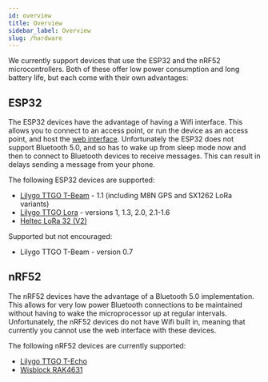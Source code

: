 ```yaml
---
id: overview
title: Overview
sidebar_label: Overview
slug: /hardware
---
```


We currently support devices that use the ESP32 and the nRF52 microcontrollers. Both of these offer low power consumption and long battery life, but each come with their own advantages:

## ESP32

The ESP32 devices have the advantage of having a Wifi interface. This allows you to connect to an access point, or run the device as an access point, and host the [web interface](/docs/software/web/web-app-software). Unfortunately the ESP32 does not support Bluetooth 5.0, and so has to wake up from sleep mode now and then to connect to Bluetooth devices to receive messages. This can result in delays sending a message from your phone.

The following ESP32 devices are supported:

- [Lilygo TTGO T-Beam](/docs/hardware/supported/tbeam) - 1.1 (including M8N GPS and SX1262 LoRa variants)
- [Lilygo TTGO Lora](/docs/hardware/supported/lora) - versions 1, 1.3, 2.0, 2.1-1.6
- [Heltec LoRa 32 (V2)](/docs/hardware/supported/heltec)

Supported but not encouraged:

- Lilygo TTGO T-Beam - version 0.7

## nRF52

The nRF52 devices have the advantage of a Bluetooth 5.0 implementation. This allows for very low power Bluetooth connections to be maintained without having to wake the microprocessor up at regular intervals. Unfortunately, the nRF52 devices do not have Wifi built in, meaning that currently you cannot use the web interface with these devices.

The following nRF52 devices are currently supported:

- [Lilygo TTGO T-Echo](/docs/hardware/supported/techo)
- [Wisblock RAK4631](/docs/hardware/supported/wisBlock)
